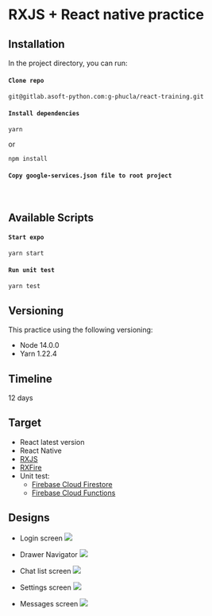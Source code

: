 # RXJS + React native practice

## Installation

In the project directory, you can run:

#### `Clone repo`

```
git@gitlab.asoft-python.com:g-phucla/react-training.git
```

#### `Install dependencies`

```
yarn
```
or
```
npm install
```

#### `Copy google-services.json file to root project`
<br>


## Available Scripts
#### `Start expo`
```
yarn start
```

#### `Run unit test`
```
yarn test
```

## Versioning

This practice using the following versioning:
  * Node 14.0.0
  * Yarn 1.22.4

## Timeline
12 days

## Target
  * React latest version
  * React Native
  * [RXJS](https://www.learnrxjs.io/)
  * [RXFire](https://github.com/firebase/firebase-js-sdk/tree/master/packages/rxfire)
  * Unit test:
      * [Firebase Cloud Firestore](https://firebase.google.com/docs/firestore/security/test-rules-emulator?authuser=2)
      * [Firebase Cloud Functions](https://firebase.google.com/docs/functions/local-emulator?authuser=2)

## Designs
  * Login screen ![](https://firebasestorage.googleapis.com/v0/b/products-management-db74a.appspot.com/o/designs%2FSimulator%20Screen%20Shot%20-%20iPhone%20X%20-%202020-10-29%20at%2016.04.40.png?alt=media&token=c0505eff-e009-4503-bc2f-dfa87813bced)

  * Drawer Navigator ![](https://firebasestorage.googleapis.com/v0/b/products-management-db74a.appspot.com/o/designs%2FSimulator%20Screen%20Shot%20-%20iPhone%20X%20-%202020-10-29%20at%2016.19.40.png?alt=media&token=277082c4-84ed-4330-8c90-9d71669edb8e)

  * Chat list screen ![](https://firebasestorage.googleapis.com/v0/b/products-management-db74a.appspot.com/o/designs%2FSimulator%20Screen%20Shot%20-%20iPhone%20X%20-%202020-10-29%20at%2016.23.43.png?alt=media&token=03654a8b-a33e-4c59-9408-6f25b2e5117f)

  * Settings screen ![](https://firebasestorage.googleapis.com/v0/b/products-management-db74a.appspot.com/o/designs%2FSimulator%20Screen%20Shot%20-%20iPhone%20X%20-%202020-10-29%20at%2016.23.53.png?alt=media&token=9bf36d3f-f9d2-4ae3-ad65-62d7825f47d9)

  * Messages screen ![](https://firebasestorage.googleapis.com/v0/b/products-management-db74a.appspot.com/o/designs%2FSimulator%20Screen%20Shot%20-%20iPhone%20X%20-%202020-10-29%20at%2016.29.57.png?alt=media&token=cc7d42e9-075b-410c-b423-03d17d155686)
